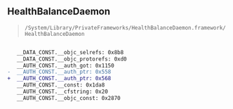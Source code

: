 ## HealthBalanceDaemon

> `/System/Library/PrivateFrameworks/HealthBalanceDaemon.framework/HealthBalanceDaemon`

```diff

   __DATA_CONST.__objc_selrefs: 0x8b8
   __DATA_CONST.__objc_protorefs: 0xd0
   __AUTH_CONST.__auth_got: 0x1150
-  __AUTH_CONST.__auth_ptr: 0x558
+  __AUTH_CONST.__auth_ptr: 0x568
   __AUTH_CONST.__const: 0x1da8
   __AUTH_CONST.__cfstring: 0x20
   __AUTH_CONST.__objc_const: 0x2870

```
